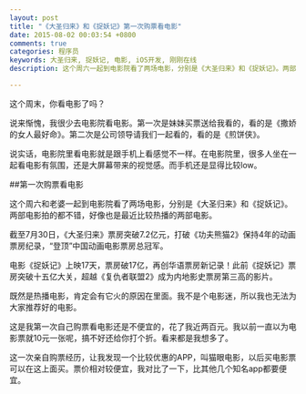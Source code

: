 ```yaml
---
layout: post
title: "《大圣归来》和《捉妖记》第一次购票看电影"
date: 2015-08-02 00:03:54 +0800
comments: true
categories: 程序员
keywords: 大圣归来, 捉妖记, 电影, iOS开发, 刚刚在线
description: 这个周六一起到电影院看了两场电影，分别是《大圣归来》和《捉妖记》。两部电影拍的都不错，好像也是最近比较热播的两部电影。

---
```


这个周末，你看电影了吗？

说来惭愧，我很少去电影院看电影。第一次是妹妹买票送给我看的，看的是《撒娇的女人最好命》。第二次是公司领导请我们一起看的，看的是《煎饼侠》。

说实话，电影院里看电影就是跟手机上看感觉不一样。在电影院里，很多人坐在一起看电影有氛围，还是大屏幕带来的视觉感。而手机还是显得比较low。

<!--more-->

##第一次购票看电影

这个周六和老婆一起到电影院看了两场电影，分别是《大圣归来》和《捉妖记》。两部电影拍的都不错，好像也是最近比较热播的两部电影。

截至7月30日，《大圣归来》票房突破7.2亿元，打破《功夫熊猫2》保持4年的动画票房纪录，“登顶”中国动画电影票房总冠军。

电影《捉妖记》上映17天，票房破17亿，再创华语票房新记录！此前《捉妖记》票房突破十五亿大关，超越《复仇者联盟2》成为内地影史票房第三高的影片。

既然是热播电影，肯定会有它火的原因在里面。我不是个电影迷，所以我也无法为大家推荐好的电影。

这是我第一次自己购票看电影还是不便宜的，花了我近两百元。我以前一直以为电影票就10元一张呢，搞不好还给你打个折。看来都是我想多了。

这一次亲自购票经历，让我发现一个比较优惠的APP，叫猫眼电影，以后买电影票可以在这上面买。票价相对较便宜，我对比了一下，比其他几个知名app都要便宜。
